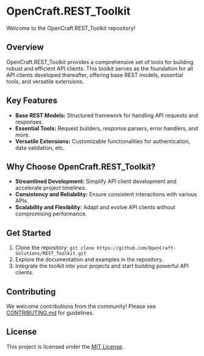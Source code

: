 # OpenCraft.REST_Toolkit

Welcome to the OpenCraft.REST_Toolkit repository!

## Overview

OpenCraft.REST_Toolkit provides a comprehensive set of tools for building robust and efficient API clients. This toolkit serves as the foundation for all API clients developed thereafter, offering base REST models, essential tools, and versatile extensions.

## Key Features

- **Base REST Models:** Structured framework for handling API requests and responses.
- **Essential Tools:** Request builders, response parsers, error handlers, and more.
- **Versatile Extensions:** Customizable functionalities for authentication, data validation, etc.

## Why Choose OpenCraft.REST_Toolkit?

- **Streamlined Development:** Simplify API client development and accelerate project timelines.
- **Consistency and Reliability:** Ensure consistent interactions with various APIs.
- **Scalability and Flexibility:** Adapt and evolve API clients without compromising performance.

## Get Started

1. Clone the repository: `git clone https://github.com/OpenCraft-Solutions/REST_Toolkit.git`
2. Explore the documentation and examples in the repository.
3. Integrate the toolkit into your projects and start building powerful API clients.

## Contributing

We welcome contributions from the community! Please see [CONTRIBUTING.md](CONTRIBUTING.md) for guidelines.

## License

This project is licensed under the [MIT License](LICENSE).
